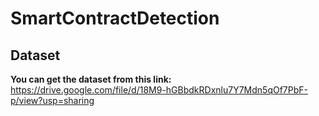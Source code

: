 # SmartContractDetection

## Dataset

**You can get the dataset from this link:** 
 https://drive.google.com/file/d/18M9-hGBbdkRDxnlu7Y7Mdn5qOf7PbF-p/view?usp=sharing


